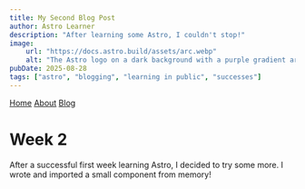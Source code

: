 ```yaml
---
title: My Second Blog Post
author: Astro Learner
description: "After learning some Astro, I couldn't stop!"
image:
    url: "https://docs.astro.build/assets/arc.webp"
    alt: "The Astro logo on a dark background with a purple gradient arc."
pubDate: 2025-08-28
tags: ["astro", "blogging", "learning in public", "successes"]
---
```

[Home](/) [About](/about) [Blog](/blog)
# Week 2
After a successful first week learning Astro, I decided to try some more. I wrote and imported a small component from memory!